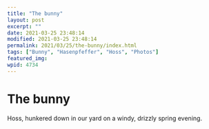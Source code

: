 ```yaml
---
title: "The bunny"
layout: post
excerpt: ""
date: 2021-03-25 23:48:14
modified: 2021-03-25 23:48:14
permalink: 2021/03/25/the-bunny/index.html
tags: ["Bunny", "Hasenpfeffer", "Hoss", "Photos"]
featured_img: 
wpid: 4734
---
```


# The bunny

Hoss, hunkered down in our yard on a windy, drizzly spring evening.